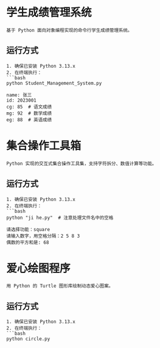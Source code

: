 # 学生成绩管理系统 

    基于 Python 面向对象编程实现的命令行学生成绩管理系统。

## 运行方式

    1. 确保已安装 Python 3.13.x
    2. 在终端执行：
    ```bash
    python Student_Management_System.py

    name: 张三
    id: 2023001
    cg: 85  # 语文成绩
    mg: 92  # 数学成绩
    eg: 88  # 英语成绩

# 集合操作工具箱 

    Python 实现的交互式集合操作工具集，支持字符拆分、数值计算等功能。

## 运行方式

    1. 确保已安装 Python 3.13.x
    2. 在终端执行：
    ```bash
    python "ji he.py"  # 注意处理文件名中的空格

    请选择功能：square
    请输入数字，用空格分隔：2 5 8 3
    偶数的平方和是: 68

# 爱心绘图程序 

    用 Python 的 Turtle 图形库绘制动态爱心图案。

## 运行方式

    1. 确保已安装 Python 3.13.x
    2. 在终端执行：
    ```bash
    python circle.py

